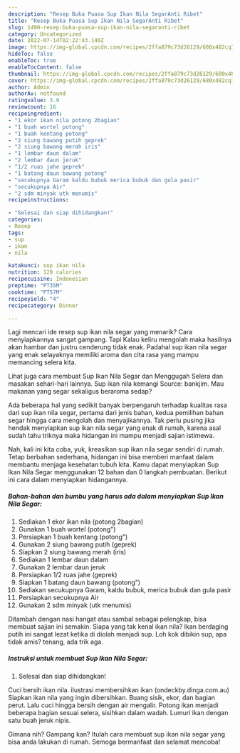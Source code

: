 ```yaml
---
description: "Resep Buka Puasa Sup Ikan Nila SegarAnti Ribet"
title: "Resep Buka Puasa Sup Ikan Nila SegarAnti Ribet"
slug: 1490-resep-buka-puasa-sup-ikan-nila-segaranti-ribet
category: Uncategorized
date: 2022-07-14T02:22:43.146Z
image: https://img-global.cpcdn.com/recipes/2ffa879c73d26129/680x482cq70/sup-ikan-nila-segar-foto-resep-utama.jpg
hideToc: false
enableToc: true
enableTocContent: false
thumbnail: https://img-global.cpcdn.com/recipes/2ffa879c73d26129/680x482cq70/sup-ikan-nila-segar-foto-resep-utama.jpg
cover: https://img-global.cpcdn.com/recipes/2ffa879c73d26129/680x482cq70/sup-ikan-nila-segar-foto-resep-utama.jpg
author: Admin
authorAv: notfound
ratingvalue: 3.9
reviewcount: 16
recipeingredient:
- "1 ekor ikan nila potong 2bagian"
- "1 buah wortel potong"
- "1 buah kentang potong"
- "2 siung bawang putih geprek"
- "2 siung bawang merah iris"
- "1 lembar daun dalam"
- "2 lembar daun jeruk"
- "1/2 ruas jahe geprek"
- "1 batang daun bawang potong"
- "secukupnya Garam kaldu bubuk merica bubuk dan gula pasir"
- "secukupnya Air"
- "2 sdm minyak utk menumis"
recipeinstructions:

- "Selesai dan siap dihidangkan!"
categories:
- Resep
tags:
- sup
- ikan
- nila

katakunci: sup ikan nila 
nutrition: 120 calories
recipecuisine: Indonesian
preptime: "PT35M"
cooktime: "PT57M"
recipeyield: "4"
recipecategory: Dinner

---
```



Lagi mencari ide resep sup ikan nila segar yang menarik? Cara menyiapkannya sangat gampang. Tapi Kalau keliru mengolah maka hasilnya akan hambar dan justru cenderung tidak enak. Padahal sup ikan nila segar yang enak selayaknya memiliki aroma dan cita rasa yang mampu memancing selera kita.


Lihat juga cara membuat Sup Ikan Nila Segar dan Menggugah Selera dan masakan sehari-hari lainnya. Sup ikan nila kemangi Source: bankjim. Mau makanan yang segar sekaligus beraroma sedap?

Ada beberapa hal yang sedikit banyak berpengaruh terhadap kualitas rasa dari sup ikan nila segar, pertama dari jenis bahan, kedua pemilihan bahan segar hingga cara mengolah dan menyajikannya. Tak perlu pusing jika hendak menyiapkan sup ikan nila segar yang enak di rumah, karena asal sudah tahu triknya maka hidangan ini mampu menjadi sajian istimewa.


Nah, kali ini kita coba, yuk, kreasikan sup ikan nila segar sendiri di rumah. Tetap berbahan sederhana, hidangan ini bisa memberi manfaat dalam membantu menjaga kesehatan tubuh kita. Kamu dapat menyiapkan Sup Ikan Nila Segar menggunakan 12 bahan dan 0 langkah pembuatan. Berikut ini cara dalam menyiapkan hidangannya.

<!--inarticleads1-->

##### Bahan-bahan dan bumbu yang harus ada dalam menyiapkan Sup Ikan Nila Segar:

1. Sediakan 1 ekor ikan nila (potong 2bagian)
1. Gunakan 1 buah wortel (potong&#34;)
1. Persiapkan 1 buah kentang (potong&#34;)
1. Gunakan 2 siung bawang putih (geprek)
1. Siapkan 2 siung bawang merah (iris)
1. Sediakan 1 lembar daun dalam
1. Gunakan 2 lembar daun jeruk
1. Persiapkan 1/2 ruas jahe (geprek)
1. Siapkan 1 batang daun bawang (potong&#34;)
1. Sediakan secukupnya Garam, kaldu bubuk, merica bubuk dan gula pasir
1. Persiapkan secukupnya Air
1. Gunakan 2 sdm minyak (utk menumis)


Ditambah dengan nasi hangat atau sambal sebagai pelengkap, bisa membuat sajian ini semakin. Siapa yang tak kenal ikan nila? Ikan berdaging putih ini sangat lezat ketika di diolah menjadi sup. Loh kok dibikin sup, apa tidak amis? tenang, ada trik aga. 

<!--inarticleads2-->

##### Instruksi untuk membuat Sup Ikan Nila Segar:


1. Selesai dan siap dihidangkan!

Cuci bersih ikan nila. ilustrasi membersihkan ikan (ondeckby.dinga.com.au) Siapkan ikan nila yang ingin dibersihkan. Buang sisik, ekor, dan bagian perut. Lalu cuci hingga bersih dengan air mengalir. Potong ikan menjadi beberapa bagian sesuai selera, sisihkan dalam wadah. Lumuri ikan dengan satu buah jeruk nipis. 

Gimana nih? Gampang kan? Itulah cara membuat sup ikan nila segar yang bisa anda lakukan di rumah. Semoga bermanfaat dan selamat mencoba!
